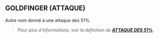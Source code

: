 ## GOLDFINGER (ATTAQUE)

Autre nom donné à une attaque des 51%. 

> *Pour plus d'informations, voir la définition de **[ATTAQUE DES 51%](/dictionnaire/A.md#attaque-des-51-pourcents)**.*


